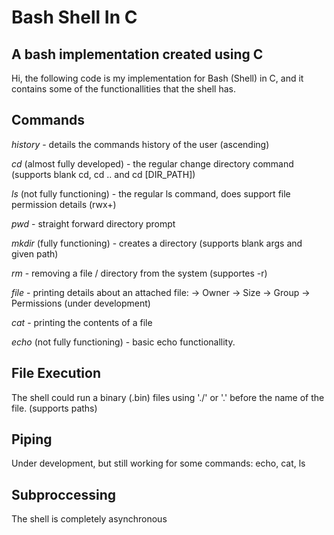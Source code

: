 # Bash Shell In C
## A bash implementation created using C

Hi, the following code is my implementation for Bash (Shell) in C, and it contains some of the functionallities that the shell has. 

## Commands
*history* - details the commands history of the user (ascending)

*cd* (almost fully developed) - the regular change directory command (supports blank cd, cd .. and cd [DIR_PATH])

*ls* (not fully functioning) - the regular ls command, does support file permission details (rwx+)

*pwd* - straight forward directory prompt

*mkdir* (fully functioning) - creates a directory (supports blank args and given path)

*rm* - removing a file / directory from the system (supportes -r)

*file* - printing details about an attached file:
  -> Owner
  -> Size
  -> Group
  -> Permissions (under development)


*cat* - printing the contents of a file

*echo* (not fully functioning) - basic echo functionallity.

## File Execution

The shell could run a binary (.bin) files using './' or '.' before the name of the file. (supports paths)

## Piping 

Under development, but still working for some commands: echo, cat, ls

## Subproccessing

The shell is completely asynchronous


